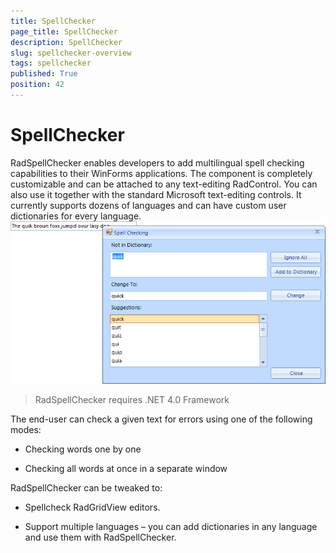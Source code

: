 ```yaml
---
title: SpellChecker
page_title: SpellChecker
description: SpellChecker
slug: spellchecker-overview
tags: spellchecker
published: True
position: 42
---
```


# SpellChecker



RadSpellChecker enables developers to add multilingual spell checking capabilities to
        their WinForms applications. The component is completely customizable and can be attached
        to any text-editing RadControl. You can also use it together with the standard
        Microsoft text-editing controls. It currently supports dozens of languages and can
        have custom user dictionaries for every language.
      ![spellchecker-overview 001](images/spellchecker-overview001.png)

>RadSpellChecker requires .NET 4.0 Framework

The end-user can check a given text for errors using one of the following modes:

* Checking words one by one

* Checking all words at once in a separate window

RadSpellChecker can be tweaked to:

* Spellcheck RadGridView editors.
          

* Support multiple languages – you can add dictionaries in any language and use them with RadSpellChecker.
          
